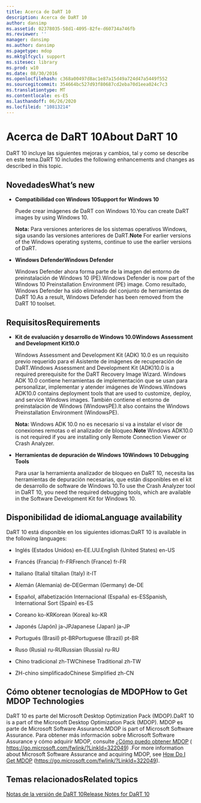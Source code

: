 ```yaml
---
title: Acerca de DaRT 10
description: Acerca de DaRT 10
author: dansimp
ms.assetid: 02378035-58d1-4095-82fe-d60734a746fb
ms.reviewer: ''
manager: dansimp
ms.author: dansimp
ms.pagetype: mdop
ms.mktglfcycl: support
ms.sitesec: library
ms.prod: w10
ms.date: 08/30/2016
ms.openlocfilehash: c368a00497d8ac1e87a15d49a724d47a5449f552
ms.sourcegitcommit: 354664bc527d93f80687cd2eba70d1eea024c7c3
ms.translationtype: MT
ms.contentlocale: es-ES
ms.lasthandoff: 06/26/2020
ms.locfileid: "10813214"
---
```

# <span data-ttu-id="c54ef-103">Acerca de DaRT 10</span><span class="sxs-lookup"><span data-stu-id="c54ef-103">About DaRT 10</span></span>


<span data-ttu-id="c54ef-104">DaRT 10 incluye las siguientes mejoras y cambios, tal y como se describe en este tema.</span><span class="sxs-lookup"><span data-stu-id="c54ef-104">DaRT 10 includes the following enhancements and changes as described in this topic.</span></span>

## <a href="" id="what-s-new"></a><span data-ttu-id="c54ef-105">Novedades</span><span class="sxs-lookup"><span data-stu-id="c54ef-105">What’s new</span></span>


-   **<span data-ttu-id="c54ef-106">Compatibilidad con Windows 10</span><span class="sxs-lookup"><span data-stu-id="c54ef-106">Support for Windows 10</span></span>**

    <span data-ttu-id="c54ef-107">Puede crear imágenes de DaRT con Windows 10.</span><span class="sxs-lookup"><span data-stu-id="c54ef-107">You can create DaRT images by using Windows 10.</span></span>

    <span data-ttu-id="c54ef-108">**Nota:**  Para versiones anteriores de los sistemas operativos Windows, siga usando las versiones anteriores de DaRT.</span><span class="sxs-lookup"><span data-stu-id="c54ef-108">**Note** For earlier versions of the Windows operating systems, continue to use the earlier versions of DaRT.</span></span>

     

-   **<span data-ttu-id="c54ef-109">Windows Defender</span><span class="sxs-lookup"><span data-stu-id="c54ef-109">Windows Defender</span></span>**

    <span data-ttu-id="c54ef-110">Windows Defender ahora forma parte de la imagen del entorno de preinstalación de Windows 10 (PE).</span><span class="sxs-lookup"><span data-stu-id="c54ef-110">Windows Defender is now part of the Windows 10 Preinstallation Environment (PE) image.</span></span> <span data-ttu-id="c54ef-111">Como resultado, Windows Defender ha sido eliminado del conjunto de herramientas de DaRT 10.</span><span class="sxs-lookup"><span data-stu-id="c54ef-111">As a result, Windows Defender has been removed from the DaRT 10 toolset.</span></span>

## <span data-ttu-id="c54ef-112">Requisitos</span><span class="sxs-lookup"><span data-stu-id="c54ef-112">Requirements</span></span>


-   **<span data-ttu-id="c54ef-113">Kit de evaluación y desarrollo de Windows 10.0</span><span class="sxs-lookup"><span data-stu-id="c54ef-113">Windows Assessment and Development Kit10.0</span></span>**

    <span data-ttu-id="c54ef-114">Windows Assessment and Development Kit (ADK) 10.0 es un requisito previo requerido para el Asistente de imágenes de recuperación de DaRT.</span><span class="sxs-lookup"><span data-stu-id="c54ef-114">Windows Assessment and Development Kit (ADK)10.0 is a required prerequisite for the DaRT Recovery Image Wizard.</span></span> <span data-ttu-id="c54ef-115">Windows ADK 10.0 contiene herramientas de implementación que se usan para personalizar, implementar y atender imágenes de Windows.</span><span class="sxs-lookup"><span data-stu-id="c54ef-115">Windows ADK10.0 contains deployment tools that are used to customize, deploy, and service Windows images.</span></span> <span data-ttu-id="c54ef-116">También contiene el entorno de preinstalación de Windows (WindowsPE).</span><span class="sxs-lookup"><span data-stu-id="c54ef-116">It also contains the Windows Preinstallation Environment (WindowsPE).</span></span>

    <span data-ttu-id="c54ef-117">**Nota:**  Windows ADK 10.0 no es necesario si va a instalar el visor de conexiones remotas o el analizador de bloqueo.</span><span class="sxs-lookup"><span data-stu-id="c54ef-117">**Note** Windows ADK10.0 is not required if you are installing only Remote Connection Viewer or Crash Analyzer.</span></span>

     

-   **<span data-ttu-id="c54ef-118">Herramientas de depuración de Windows 10</span><span class="sxs-lookup"><span data-stu-id="c54ef-118">Windows 10 Debugging Tools</span></span>**

    <span data-ttu-id="c54ef-119">Para usar la herramienta analizador de bloqueo en DaRT 10, necesita las herramientas de depuración necesarias, que están disponibles en el kit de desarrollo de software de Windows 10.</span><span class="sxs-lookup"><span data-stu-id="c54ef-119">To use the Crash Analyzer tool in DaRT 10, you need the required debugging tools, which are available in the Software Development Kit for Windows 10.</span></span>

## <span data-ttu-id="c54ef-120">Disponibilidad de idioma</span><span class="sxs-lookup"><span data-stu-id="c54ef-120">Language availability</span></span>


<span data-ttu-id="c54ef-121">DaRT 10 está disponible en los siguientes idiomas:</span><span class="sxs-lookup"><span data-stu-id="c54ef-121">DaRT 10 is available in the following languages:</span></span>

-   <span data-ttu-id="c54ef-122">Inglés (Estados Unidos) en-EE.UU.</span><span class="sxs-lookup"><span data-stu-id="c54ef-122">English (United States) en-US</span></span>

-   <span data-ttu-id="c54ef-123">Francés (Francia) fr-FR</span><span class="sxs-lookup"><span data-stu-id="c54ef-123">French (France) fr-FR</span></span>

-   <span data-ttu-id="c54ef-124">Italiano (Italia) ti</span><span class="sxs-lookup"><span data-stu-id="c54ef-124">Italian (Italy) it-IT</span></span>

-   <span data-ttu-id="c54ef-125">Alemán (Alemania) de-DE</span><span class="sxs-lookup"><span data-stu-id="c54ef-125">German (Germany) de-DE</span></span>

-   <span data-ttu-id="c54ef-126">Español, alfabetización Internacional (España) es-ES</span><span class="sxs-lookup"><span data-stu-id="c54ef-126">Spanish, International Sort (Spain) es-ES</span></span>

-   <span data-ttu-id="c54ef-127">Coreano ko-KR</span><span class="sxs-lookup"><span data-stu-id="c54ef-127">Korean (Korea) ko-KR</span></span>

-   <span data-ttu-id="c54ef-128">Japonés (Japón) ja-JP</span><span class="sxs-lookup"><span data-stu-id="c54ef-128">Japanese (Japan) ja-JP</span></span>

-   <span data-ttu-id="c54ef-129">Portugués (Brasil) pt-BR</span><span class="sxs-lookup"><span data-stu-id="c54ef-129">Portuguese (Brazil) pt-BR</span></span>

-   <span data-ttu-id="c54ef-130">Ruso (Rusia) ru-RU</span><span class="sxs-lookup"><span data-stu-id="c54ef-130">Russian (Russia) ru-RU</span></span>

-   <span data-ttu-id="c54ef-131">Chino tradicional zh-TW</span><span class="sxs-lookup"><span data-stu-id="c54ef-131">Chinese Traditional zh-TW</span></span>

-   <span data-ttu-id="c54ef-132">ZH-chino simplificado</span><span class="sxs-lookup"><span data-stu-id="c54ef-132">Chinese Simplified zh-CN</span></span>

## <span data-ttu-id="c54ef-133">Cómo obtener tecnologías de MDOP</span><span class="sxs-lookup"><span data-stu-id="c54ef-133">How to Get MDOP Technologies</span></span>


<span data-ttu-id="c54ef-134">DaRT 10 es parte del Microsoft Desktop Optimization Pack (MDOP).</span><span class="sxs-lookup"><span data-stu-id="c54ef-134">DaRT 10 is a part of the Microsoft Desktop Optimization Pack (MDOP).</span></span> <span data-ttu-id="c54ef-135">MDOP es parte de Microsoft Software Assurance.</span><span class="sxs-lookup"><span data-stu-id="c54ef-135">MDOP is part of Microsoft Software Assurance.</span></span> <span data-ttu-id="c54ef-136">Para obtener más información sobre Microsoft Software Assurance y cómo adquirir MDOP, consulte [¿Cómo puedo obtener MDOP](https://go.microsoft.com/fwlink/?LinkId=322049) ( https://go.microsoft.com/fwlink/?LinkId=322049) .</span><span class="sxs-lookup"><span data-stu-id="c54ef-136">For more information about Microsoft Software Assurance and acquiring MDOP, see [How Do I Get MDOP](https://go.microsoft.com/fwlink/?LinkId=322049) (https://go.microsoft.com/fwlink/?LinkId=322049).</span></span>

## <span data-ttu-id="c54ef-137">Temas relacionados</span><span class="sxs-lookup"><span data-stu-id="c54ef-137">Related topics</span></span>


[<span data-ttu-id="c54ef-138">Notas de la versión de DaRT 10</span><span class="sxs-lookup"><span data-stu-id="c54ef-138">Release Notes for DaRT 10</span></span>](release-notes-for-dart-10.md)

 

 





